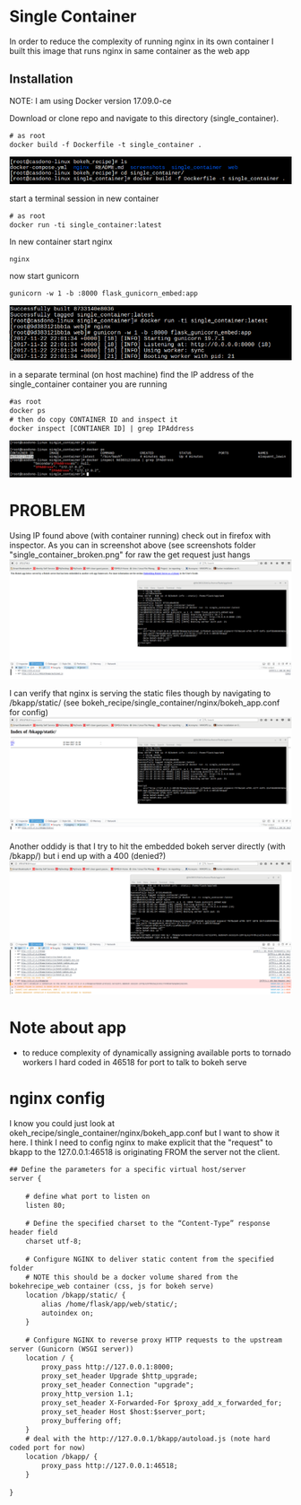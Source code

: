 # Single Container

In order to reduce the complexity of running nginx in its own container I built this image that runs nginx in same container as the web app

## Installation
NOTE: I am using Docker version 17.09.0-ce

Download or clone repo and navigate to this directory (single_container).

```
# as root
docker build -f Dockerfile -t single_container .
```
![build](../screenshots/docker_build.png?raw=true "docker_build")

start a terminal session in new container
```
# as root
docker run -ti single_container:latest
```
In new container start nginx
```
nginx
```
now start gunicorn
```
gunicorn -w 1 -b :8000 flask_gunicorn_embed:app
```
![start](../screenshots/start_container.png?raw=true "start")

in a separate terminal (on host machine) find the IP address of the single_container container you are running
```
#as root
docker ps
# then do copy CONTAINER ID and inspect it
docker inspect [CONTIANER ID] | grep IPAddress
```

![find](../screenshots/find_ip_single.png?raw=true "find")

# PROBLEM
Using IP found above (with container running) check out in firefox with inspector.
As you can in screenshot above (see screenshots folder "single_container_broken.png" for raw the get request just hangs
![broke_1](../screenshots/single_container_broken.png?raw=true "broke_1")

I can verify that nginx is serving the static files though by navigating to /bkapp/static/ (see bokeh_recipe/single_container/nginx/bokeh_app.conf for config)
![static](../screenshots/can_serve_static.png?raw=true "static")

Another oddidy is that I try to hit the embedded bokeh server directly (with /bkapp/) but i end up with a 400 (denied?)
![bkapp](../screenshots/hit_bkapp.png?raw=true "bkapp")

# Note about app
- to reduce complexity of dynamically assigning available ports to tornado workers I hard coded in 46518 for port to talk to bokeh serve

# nginx config
I know you could just look at okeh_recipe/single_container/nginx/bokeh_app.conf but I want to show it here. 
I think I need to config nginx to make explicit that the "request" to bkapp to the 127.0.0.1:46518 is originating FROM the server not the client. 

```
## Define the parameters for a specific virtual host/server
server {

    # define what port to listen on
    listen 80;

    # Define the specified charset to the “Content-Type” response header field
    charset utf-8;

    # Configure NGINX to deliver static content from the specified folder
    # NOTE this should be a docker volume shared from the bokehrecipe_web container (css, js for bokeh serve)
    location /bkapp/static/ {
        alias /home/flask/app/web/static/;
        autoindex on;
    }

    # Configure NGINX to reverse proxy HTTP requests to the upstream server (Gunicorn (WSGI server))
    location / {
        proxy_pass http://127.0.0.1:8000;
        proxy_set_header Upgrade $http_upgrade;
        proxy_set_header Connection "upgrade";
        proxy_http_version 1.1;
        proxy_set_header X-Forwarded-For $proxy_add_x_forwarded_for;
        proxy_set_header Host $host:$server_port;
        proxy_buffering off;
    }
    # deal with the http://127.0.0.1/bkapp/autoload.js (note hard coded port for now)
    location /bkapp/ {
        proxy_pass http://127.0.0.1:46518;
    }

}
```



